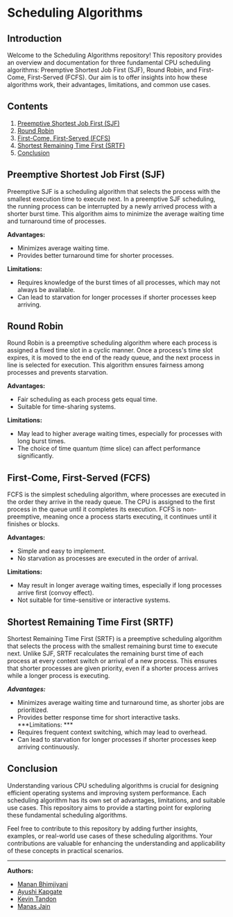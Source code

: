 # Scheduling Algorithms

## Introduction
Welcome to the Scheduling Algorithms repository! This repository provides an overview and documentation for three fundamental CPU scheduling algorithms: Preemptive Shortest Job First (SJF), Round Robin, and First-Come, First-Served (FCFS). Our aim is to offer insights into how these algorithms work, their advantages, limitations, and common use cases.

## Contents
1. [Preemptive Shortest Job First (SJF)](#preemptive-shortest-job-first-sjf)
2. [Round Robin](#round-robin)
3. [First-Come, First-Served (FCFS)](#first-come-first-served-fcfs)
4. [Shortest Remaining Time First (SRTF)](#shortest-remaining-time-first-SRTF)
5. [Conclusion](#conclusion)

## Preemptive Shortest Job First (SJF)
Preemptive SJF is a scheduling algorithm that selects the process with the smallest execution time to execute next. In a preemptive SJF scheduling, the running process can be interrupted by a newly arrived process with a shorter burst time. This algorithm aims to minimize the average waiting time and turnaround time of processes.

**Advantages:**
- Minimizes average waiting time.
- Provides better turnaround time for shorter processes.

**Limitations:**
- Requires knowledge of the burst times of all processes, which may not always be available.
- Can lead to starvation for longer processes if shorter processes keep arriving.

## Round Robin
Round Robin is a preemptive scheduling algorithm where each process is assigned a fixed time slot in a cyclic manner. Once a process's time slot expires, it is moved to the end of the ready queue, and the next process in line is selected for execution. This algorithm ensures fairness among processes and prevents starvation.

**Advantages:**
- Fair scheduling as each process gets equal time.
- Suitable for time-sharing systems.

**Limitations:**
- May lead to higher average waiting times, especially for processes with long burst times.
- The choice of time quantum (time slice) can affect performance significantly.

## First-Come, First-Served (FCFS)
FCFS is the simplest scheduling algorithm, where processes are executed in the order they arrive in the ready queue. The CPU is assigned to the first process in the queue until it completes its execution. FCFS is non-preemptive, meaning once a process starts executing, it continues until it finishes or blocks.

**Advantages:**
- Simple and easy to implement.
- No starvation as processes are executed in the order of arrival.

**Limitations:**
- May result in longer average waiting times, especially if long processes arrive first (convoy effect).
- Not suitable for time-sensitive or interactive systems.

## Shortest Remaining Time First (SRTF)
Shortest Remaining Time First (SRTF) is a preemptive scheduling algorithm that selects the process with the smallest remaining burst time to execute next. Unlike SJF, SRTF recalculates the remaining burst time of each process at every context switch or arrival of a new process. This ensures that shorter processes are given priority, even if a shorter process arrives while a longer process is executing.

***Advantages:***
- Minimizes average waiting time and turnaround time, as shorter jobs are prioritized.
- Provides better response time for short interactive tasks.
***Limitations: ***
- Requires frequent context switching, which may lead to overhead.
- Can lead to starvation for longer processes if shorter processes keep arriving continuously.

## Conclusion
Understanding various CPU scheduling algorithms is crucial for designing efficient operating systems and improving system performance. Each scheduling algorithm has its own set of advantages, limitations, and suitable use cases. This repository aims to provide a starting point for exploring these fundamental scheduling algorithms.

Feel free to contribute to this repository by adding further insights, examples, or real-world use cases of these scheduling algorithms. Your contributions are valuable for enhancing the understanding and applicability of these concepts in practical scenarios.


---

**Authors:**
- [Manan Bhimjiyani](https://github.com/mananbhimjiyani)
- [Ayushi Kapgate](https://github.com/p0tat0dewd)
- [Kevin Tandon](https://github.com/kev0-4)
- [Manas Jain](https://github.com/mj281103)
